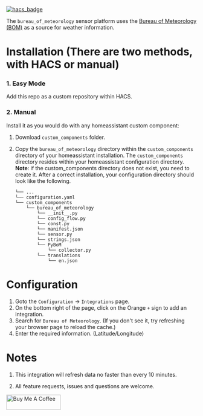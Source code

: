[![hacs_badge](https://img.shields.io/badge/HACS-Custom-orange.svg?style=for-the-badge)](https://github.com/custom-components/hacs)

The `bureau_of_meteorology` sensor platform uses the [Bureau of Meteorology (BOM)](http://www.bom.gov.au) as a source for weather information.

# Installation (There are two methods, with HACS or manual)

### 1. Easy Mode

Add this repo as a custom repository within HACS.

### 2. Manual

Install it as you would do with any homeassistant custom component:

1. Download `custom_components` folder.
2. Copy the `bureau_of_meteorology` directory within the `custom_components` directory of your homeassistant installation.
The `custom_components` directory resides within your homeassistant configuration directory.
**Note**: if the custom_components directory does not exist, you need to create it.
After a correct installation, your configuration directory should look like the following.

    ```
    └── ...
    └── configuration.yaml
    └── custom_components
        └── bureau_of_meteorology
            └── __init__.py
            └── config_flow.py
            └── const.py
            └── manifest.json
            └── sensor.py
            └── strings.json
            └── PyBoM
                └── collector.py
            └── translations
                └── en.json
    ```

# Configuration
1. Goto the `Configuration` -> `Integrations` page.  
2. On the bottom right of the page, click on the Orange `+` sign to add an integration.
3. Search for `Bureau of Meteorology`. (If you don't see it, try refreshing your browser page to reload the cache.)
4. Enter the required information. (Latitude/Longitude)

# Notes
1. This integration will refresh data no faster than every 10 minutes.

2. All feature requests, issues and questions are welcome.

<a href="https://www.buymeacoffee.com/bremor" target="_blank"><img src="https://cdn.buymeacoffee.com/buttons/v2/default-yellow.png" alt="Buy Me A Coffee" height=40px width=144px></a>
